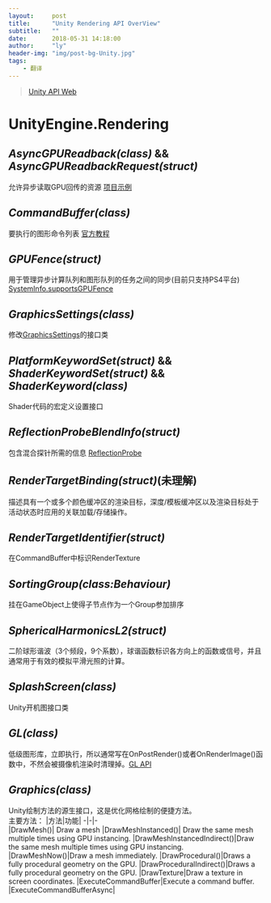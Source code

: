 ```yaml
---
layout:     post
title:      "Unity Rendering API OverView"
subtitle:   ""
date:       2018-05-31 14:18:00
author:     "ly"
header-img: "img/post-bg-Unity.jpg"
tags:
    - 翻译
---
```


> [Unity API Web](https://docs.unity3d.com/ScriptReference)

# **UnityEngine.Rendering**

## *AsyncGPUReadback(class)* && *AsyncGPUReadbackRequest(struct)*
允许异步读取GPU回传的资源
[项目示例](https://github.com/keijiro/AsyncCaptureTest)

## *CommandBuffer(class)*
要执行的图形命令列表 
[官方教程](https://docs.unity3d.com/Manual/GraphicsCommandBuffers.html)

## *GPUFence(struct)*
用于管理异步计算队列和图形队列的任务之间的同步(目前只支持PS4平台)
[SystemInfo.supportsGPUFence](https://docs.unity3d.com/ScriptReference/SystemInfo-supportsGPUFence.html)

## *GraphicsSettings(class)*
修改[GraphicsSettings](https://docs.unity3d.com/Manual/class-GraphicsSettings.html)的接口类

## *PlatformKeywordSet(struct)* && *ShaderKeywordSet(struct)* && *ShaderKeyword(class)*
Shader代码的宏定义设置接口

## *ReflectionProbeBlendInfo(struct)*
包含混合探针所需的信息
[ReflectionProbe](https://docs.unity3d.com/Manual/ReflectionProbes.html)

## *RenderTargetBinding(struct)*(未理解)
描述具有一个或多个颜色缓冲区的渲染目标，深度/模板缓冲区以及渲染目标处于活动状态时应用的关联加载/存储操作。

## *RenderTargetIdentifier(struct)*
在CommandBuffer中标识RenderTexture

## *SortingGroup(class:Behaviour)*
挂在GameObject上使得子节点作为一个Group参加排序

## *SphericalHarmonicsL2(struct)*
二阶球形谐波（3个频段，9个系数），球谐函数标识各方向上的函数或信号，并且通常用于有效的模拟平滑光照的计算。

## *SplashScreen(class)*
 Unity开机图接口类

## *GL(class)*
低级图形库，立即执行，所以通常写在OnPostRender()或者OnRenderImage()函数中，不然会被摄像机渲染时清理掉。[GL API](https://docs.unity3d.com/ScriptReference/GL.html)

## *Graphics(class)*
Unity绘制方法的源生接口，这是优化网格绘制的便捷方法。  
主要方法：
|方法|功能|
-|-|-  
|DrawMesh()| Draw a mesh
|DrawMeshInstanced()| Draw the same mesh multiple times using GPU instancing.
|DrawMeshInstancedIndirect()|Draw the same mesh multiple times using GPU instancing.
|DrawMeshNow()|Draw a mesh immediately.
|DrawProcedural()|Draws a fully procedural geometry on the GPU.
|DrawProceduralIndirect()|Draws a fully procedural geometry on the GPU.
|DrawTexture|Draw a texture in screen coordinates.
|ExecuteCommandBuffer|Execute a command buffer.
|ExecuteCommandBufferAsync|